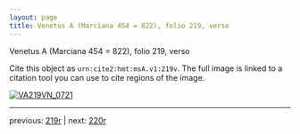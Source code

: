 ```yaml
---
layout: page
title: Venetus A (Marciana 454 = 822), folio 219, verso
---
```


Venetus A (Marciana 454 = 822), folio 219, verso

Cite this object as `urn:cite2:hmt:msA.v1:219v`.  The full image is linked to a citation tool you can use to cite regions of the image.

[![VA219VN_0721](http://www.homermultitext.org/iipsrv?IIIF=/project/homer/pyramidal/deepzoom/hmt/vaimg/2017a/VA219VN_0721.tif/full/800,/0/default.jpg)](http://www.homermultitext.org/ict2/?urn=urn:cite2:hmt:vaimg.2017a:VA219VN_0721) 

---

previous:  [219r](../219r/) | next: [220r](../220r/)